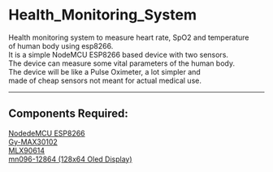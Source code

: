 <h1>Health_Monitoring_System</h1>
<p>
  Health monitoring system to measure heart rate, SpO2 and temperature<br>
  of human body using esp8266.<br>
  It is a simple NodeMCU ESP8266 based device with two sensors.<br>
  The device can measure some vital parameters of the human body.<br>
  The device will be like a Pulse Oximeter, a lot simpler and<br>
  made of cheap sensors not meant for actual medical use.<br>
</p>
<hr>
<h2>Components Required:</h2>
<p>
  <a href= "https://www.google.com/search?q=nodemcu+esp8266+&sca_esv=4411dbe1c3f361d6&rlz=1C1CHBF_enIN1119IN1119&sxsrf=ADLYWILk52kLCdIxdYdY0valtUhzS4yf6Q%3A1722861118996&ei=PsawZpXIPI_z4-EPqePRwQ0&ved=0ahUKEwiV3_rn7d2HAxWP-TgGHalxNNgQ4dUDCBA&uact=5&oq=nodemcu+esp8266+&gs_lp=Egxnd3Mtd2l6LXNlcnAiEG5vZGVtY3UgZXNwODI2NiAyChAjGIAEGCcYigUyChAjGIAEGCcYigUyChAAGIAEGEMYigUyBRAAGIAEMgoQABiABBhDGIoFMgUQABiABDIFEAAYgAQyBRAAGIAEMgUQABiABDIFEAAYgARImAxQ2QNY_ARwAXgBkAEAmAF7oAHqAaoBAzAuMrgBA8gBAPgBAZgCA6AC-gHCAgoQABiwAxjWBBhHwgINEAAYgAQYsAMYQxiKBcICFhAuGIAEGLADGEMY5QQYyAMYigXYAQHCAhkQLhiABBiwAxjRAxhDGMcBGMgDGIoF2AEBwgIKEAAYgAQYFBiHApgDAIgGAZAGC7oGBAgBGAiSBwMxLjKgB_cN&sclient=gws-wiz-serp">NodedeMCU ESP8266</a><br>
  <a href="https://www.google.com/search?q=gy-max30102+&sca_esv=4411dbe1c3f361d6&rlz=1C1CHBF_enIN1119IN1119&sxsrf=ADLYWIIr6HzbsWTbEZMEYVROONYNgMmi4g%3A1722861785367&ei=2ciwZpCSFuKF4-EPgbaxmQM&ved=0ahUKEwjQ4tql8N2HAxXiwjgGHQFbLDMQ4dUDCBA&uact=5&oq=gy-max30102+&gs_lp=Egxnd3Mtd2l6LXNlcnAiDGd5LW1heDMwMTAyIDIEECMYJzIFEAAYgAQyBRAAGIAEMgQQABgeMgQQABgeMgQQABgeMgsQABiABBiGAxiKBTILEAAYgAQYhgMYigUyCxAAGIAEGIYDGIoFMgsQABiABBiGAxiKBUihCFCVBFiVBHABeAGQAQCYAb8CoAG_AqoBAzMtMbgBA8gBAPgBAZgCAqACygLCAgoQABiwAxjWBBhHmAMAiAYBkAYIkgcFMS4zLTGgB7cG&sclient=gws-wiz-serp">Gy-MAX30102</a><br>
  <a href="https://www.google.com/search?q=mlx90614&sca_esv=4411dbe1c3f361d6&rlz=1C1CHBF_enIN1119IN1119&sxsrf=ADLYWILcd2UqcqjdTNtSabvimhn__bVfnQ%3A1722861787731&ei=28iwZuCiLMSO4-EPuaSGoQ0&oq=MLX&gs_lp=Egxnd3Mtd2l6LXNlcnAiA01MWCoCCAAyChAjGIAEGCcYigUyChAjGIAEGCcYigUyChAjGIAEGCcYigUyChAAGIAEGEMYigUyChAAGIAEGEMYigUyCBAAGIAEGLEDMgoQABiABBhDGIoFMgUQABiABDIFEAAYgAQyCBAuGIAEGOUESL8gUABYpg1wAXgBkAEAmAGCAqABogWqAQUwLjEuMrgBAcgBAPgBAZgCBKACuQWoAhLCAgcQIxgnGOoCwgINEC4Y0QMYxwEYJxjqAsICFBAAGIAEGOMEGLQCGOkEGOoC2AEBwgIEECMYJ8ICFBAuGIAEGLEDGIMBGMcBGIoFGK8BwgILEAAYgAQYsQMYgwHCAggQLhiABBixA5gDCroGBggBEAEYAZIHBTEuMS4yoAejIA&sclient=gws-wiz-serp">MLX90614</a><br>
  <a href="https://www.google.com/search?q=mn096-12864&rlz=1C1CHBF_enIN1119IN1119&oq=mn096-12864&gs_lcrp=EgZjaHJvbWUqBggAEEUYOzIGCAAQRRg7MggIARBFGCcYOzINCAIQABiLAxiABBiiBDINCAMQABiLAxiABBiiBDINCAQQABiLAxiABBiiBDIKCAUQABiLAxjvBTINCAYQABiLAxiABBiiBNIBCTE0MzA0ajFqN6gCALACAA&sourceid=chrome&ie=UTF-8">
  mn096-12864 (128x64 Oled Display)</a><br>
</p>




